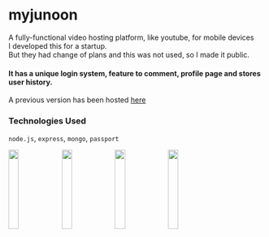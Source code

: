 # myjunoon
A fully-functional video hosting platform, like youtube, for mobile devices<br>
I developed this for a startup.<br>
But they had change of plans and this was not used, so I made it public.<br>

#### It has a unique login system, feature to comment, profile page and stores user history.

A previous version has been hosted [here](http://myjunoon.herokuapp.com)

### Technologies Used
`node.js`, `express`, `mongo`, `passport`

<img width='20%' src='http://darkstars.coffeecup.com/react/myju1.jpg'></img>
<img width='20%' src='http://darkstars.coffeecup.com/react/myju2.jpg'></img>
<img width='20%' src='http://darkstars.coffeecup.com/react/myju3.jpg'></img>
<img width='20%' src='http://darkstars.coffeecup.com/react/myju4.jpg'></img>

